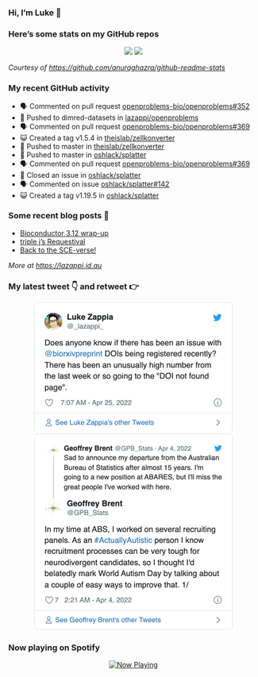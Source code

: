 
<!-- README.md is generated from README.Rmd. Please edit that file -->

### Hi, I’m Luke 👋

<!--
**lazappi/lazappi** is a ✨ _special_ ✨ repository because its `README.md` (this file) appears on your GitHub profile.

Here are some ideas to get you started:

- 🔭 I’m currently working on ...
- 🌱 I’m currently learning ...
- 👯 I’m looking to collaborate on ...
- 🤔 I’m looking for help with ...
- 💬 Ask me about ...
- 📫 How to reach me: ...
- 😄 Pronouns: ...
- ⚡ Fun fact: ...
-->

### Here’s some stats on my GitHub repos

<p align="center">

<img src="https://github-readme-stats.vercel.app/api?username=lazappi&count_private=true&show_icons=true&theme=buefy&hide_title=True">
<img src="https://github-readme-stats.vercel.app/api/top-langs/?username=lazappi&hide=html&theme=buefy&layout=compact">

</p>

*Courtesy of <https://github.com/anuraghazra/github-readme-stats>*

### My recent GitHub activity

  - 🗣 Commented on pull request
    [openproblems-bio/openproblems\#352](https://github.com/openproblems-bio/openproblems#352)
  - 📨 Pushed to dimred-datasets in
    [lazappi/openproblems](https://github.com/lazappi/openproblems)
  - 🗣 Commented on pull request
    [openproblems-bio/openproblems\#369](https://github.com/openproblems-bio/openproblems#369)
  - 😺 Created a tag v1.5.4 in
    [theislab/zellkonverter](https://github.com/theislab/zellkonverter)
  - 📨 Pushed to master in
    [theislab/zellkonverter](https://github.com/theislab/zellkonverter)
  - 📨 Pushed to master in
    [oshlack/splatter](https://github.com/oshlack/splatter)
  - 🗣 Commented on pull request
    [openproblems-bio/openproblems\#369](https://github.com/openproblems-bio/openproblems#369)
  - 🎊 Closed an issue in
    [oshlack/splatter](https://github.com/oshlack/splatter)
  - 🗣 Commented on issue
    [oshlack/splatter\#142](https://github.com/oshlack/splatter#142)
  - 😺 Created a tag v1.19.5 in
    [oshlack/splatter](https://github.com/oshlack/splatter)

### Some recent blog posts 📝

  - [Bioconductor 3.12
    wrap-up](https://lazappi.id.au/post/2020-10-30-bioconductor-3-12-wrap-up/)
  - [triple j’s
    Requestival](https://lazappi.id.au/post/2020-07-11-requestival/)
  - [Back to the
    SCE-verse\!](https://lazappi.id.au/post/2020-05-12-back-to-the-sce-verse/)

*More at <https://lazappi.id.au>*

### My latest tweet 👇 and retweet 👉


<p align="center">

<a href="https://twitter.com/_lazappi_/status/1518486928236105728">
<img src="https://github.com/lazappi/lazappi/raw/master/README_files/figure-gfm/tweets-1.png" width="400">
</a> <a href="https://twitter.com/_lazappi_/status/1518476313740427264">
<img src="https://github.com/lazappi/lazappi/raw/master/README_files/figure-gfm/tweets-2.png" width="400">
</a>

</p>

### Now playing on Spotify

<p align="center">

<a href="https://now-playing-profile.lazappi.vercel.app/now-playing?open">
<img src="https://now-playing-profile.lazappi.vercel.app/now-playing" width="256" height="64" alt="Now Playing">
</a>

</p>
